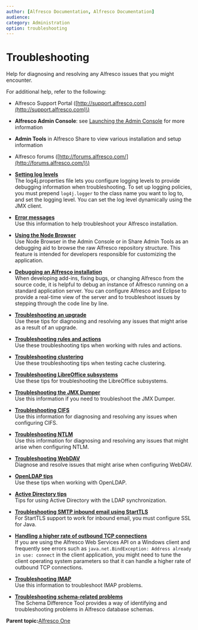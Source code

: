 ```yaml
---
author: [Alfresco Documentation, Alfresco Documentation]
audience: 
category: Administration
option: troubleshooting
---
```


# Troubleshooting

Help for diagnosing and resolving any Alfresco issues that you might encounter.

For additional help, refer to the following:

-   Alfresco Support Portal \([http://support.alfresco.com](http://support.alfresco.com)\)
-   **Alfresco Admin Console**: see [Launching the Admin Console](../tasks/adminconsole-open.md) for more information
-   **Admin Tools** in Alfresco Share to view various installation and setup information
-   Alfresco forums \([http://forums.alfresco.com/](http://forums.alfresco.com/)\)

-   **[Setting log levels](../tasks/log-levels-set.md)**  
The log4j.properties file lets you configure logging levels to provide debugging information when troubleshooting. To set up logging policies, you must prepend `log4j.logger` to the class name you want to log to, and set the logging level. You can set the log level dynamically using the JMX client.
-   **[Error messages](../concepts/troubleshoot-install.md)**  
Use this information to help troubleshoot your Alfresco installation.
-   **[Using the Node Browser](../tasks/adminconsole-nodebrowser.md)**  
Use Node Browser in the Admin Console or in Share Admin Tools as an debugging aid to browse the raw Alfresco repository structure. This feature is intended for developers responsible for customizing the application.
-   **[Debugging an Alfresco installation](../tasks/debug-installation.md)**  
When developing add-ins, fixing bugs, or changing Alfresco from the source code, it is helpful to debug an instance of Alfresco running on a standard application server. You can configure Alfresco and Eclipse to provide a real-time view of the server and to troubleshoot issues by stepping through the code line by line.
-   **[Troubleshooting an upgrade](../tasks/troubleshoot-upgrade.md)**  
Use these tips for diagnosing and resolving any issues that might arise as a result of an upgrade.
-   **[Troubleshooting rules and actions](../concepts/troubleshooting-type.md)**  
Use these troubleshooting tips when working with rules and actions.
-   **[Troubleshooting clustering](../concepts/troubleshooting-conf.md)**  
Use these troubleshooting tips when testing cache clustering.
-   **[Troubleshooting LibreOffice subsystems](../tasks/troubleshoot-openoffice.md)**  
Use these tips for troubleshooting the LibreOffice subsystems.
-   **[Troubleshooting the JMX Dumper](../concepts/troubleshoot-JMXdumper.md)**  
Use this information if you need to troubleshoot the JMX Dumper.
-   **[Troubleshooting CIFS](../concepts/troubleshoot-cifs.md)**  
Use this information for diagnosing and resolving any issues when configuring CIFS.
-   **[Troubleshooting NTLM](../tasks/troubleshoot-ntlm.md)**  
Use this information for diagnosing and resolving any issues that might arise when configuring NTLM.
-   **[Troubleshooting WebDAV](../concepts/troubleshoot-webdav.md)**  
Diagnose and resolve issues that might arise when configuring WebDAV.
-   **[OpenLDAP tips](../concepts/auth-ldap-openldaptips.md)**  
Use these tips when working with OpenLDAP.
-   **[Active Directory tips](../concepts/auth-ldap-ADtips.md)**  
Tips for using Active Directory with the LDAP synchronization.
-   **[Troubleshooting SMTP inbound email using StartTLS](../concepts/troubleshoot-inboundemail.md)**  
For StartTLS support to work for inbound email, you must configure SSL for Java.
-   **[Handling a higher rate of outbound TCP connections](../tasks/alf-win-regedit.md)**  
If you are using the Alfresco Web Services API on a Windows client and frequently see errors such as `java.net.BindException: Address already in use: connect` in the client application, you might need to tune the client operating system parameters so that it can handle a higher rate of outbound TCP connections.
-   **[Troubleshooting IMAP](../concepts/troubleshoot-imap.md)**  
Use this information to troubleshoot IMAP problems.
-   **[Troubleshooting schema-related problems](../concepts/schema-diff-tool-intro.md)**  
The Schema Difference Tool provides a way of identifying and troubleshooting problems in Alfresco database schemas.

**Parent topic:**[Alfresco One](../concepts/welcome.md)

